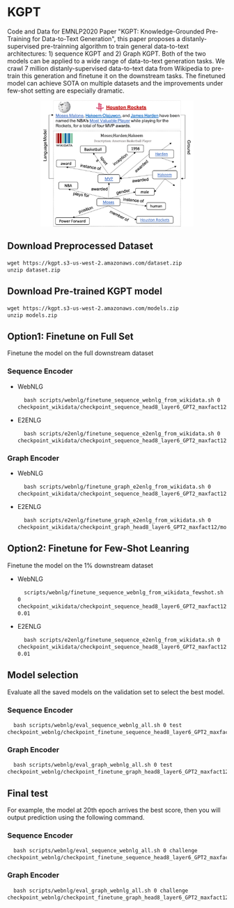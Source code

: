 # KGPT
Code and Data for EMNLP2020 Paper "KGPT: Knowledge-Grounded Pre-Training for Data-to-Text Generation", this paper proposes a distanly-supervised pre-trainning algorithm to train general data-to-text architectures: 1) sequence KGPT and 2) Graph KGPT. Both of the two models can be applied to a wide range of data-to-text generation tasks. We crawl 7 million distanly-supervised data-to-text data from Wikipedia to pre-train this generation and finetune it on the downstream tasks. The finetuned model can achieve SOTA on multiple datasets and the improvements under few-shot setting are especially dramatic.

<p align="center">
<img src="overview.png" width="350">
</p>


## Download Preprocessed Dataset
```
wget https://kgpt.s3-us-west-2.amazonaws.com/dataset.zip
unzip dataset.zip
```

## Download Pre-trained KGPT model
```
wget https://kgpt.s3-us-west-2.amazonaws.com/models.zip
unzip models.zip
```

## Option1: Finetune on Full Set
Finetune the model on the full downstream dataset
### Sequence Encoder
  - WebNLG
    ```
      bash scripts/webnlg/finetune_sequence_webnlg_from_wikidata.sh 0 checkpoint_wikidata/checkpoint_sequence_head8_layer6_GPT2_maxfact12/model_ep14.pt
    ```
  - E2ENLG
    ```
      bash scripts/e2enlg/finetune_sequence_e2enlg_from_wikidata.sh 0 checkpoint_wikidata/checkpoint_sequence_head8_layer6_GPT2_maxfact12/model_ep14.pt
    ```
### Graph Encoder
  - WebNLG
    ```
      bash scripts/webnlg/finetune_graph_e2enlg_from_wikidata.sh 0 checkpoint_wikidata/checkpoint_sequence_head8_layer6_GPT2_maxfact12/model_ep14.pt
    ```
  - E2ENLG
    ```
      bash scripts/e2enlg/finetune_graph_e2enlg_from_wikidata.sh 0 checkpoint_wikidata/checkpoint_graph_head8_layer6_GPT2_maxfact12/model_ep14.pt
    ```

## Option2: Finetune for Few-Shot Leanring
Finetune the model on the 1% downstream dataset
- WebNLG
  ```
    scripts/webnlg/finetune_sequence_webnlg_from_wikidata_fewshot.sh 0 checkpoint_wikidata/checkpoint_sequence_head8_layer6_GPT2_maxfact12/model_ep14.pt 0.01
  ```
- E2ENLG
  ```
    bash scripts/e2enlg/finetune_sequence_e2enlg_from_wikidata.sh 0 checkpoint_wikidata/checkpoint_sequence_head8_layer6_GPT2_maxfact12/model_ep14.pt 0.01
  ```
  
## Model selection
Evaluate all the saved models on the validation set to select the best model.
### Sequence Encoder
  ```
    bash scripts/webnlg/eval_sequence_webnlg_all.sh 0 test checkpoint_webnlg/checkpoint_finetune_sequence_head8_layer6_GPT2_maxfact12/
  ```
### Graph Encoder
  ```
    bash scripts/webnlg/eval_graph_webnlg_all.sh 0 test checkpoint_webnlg/checkpoint_finetune_graph_head8_layer6_GPT2_maxfact12/
  ```

## Final test
For example, the model at 20th epoch arrives the best score, then you will output prediction using the following command.
### Sequence Encoder
  ```
    bash scripts/webnlg/eval_sequence_webnlg_all.sh 0 challenge checkpoint_webnlg/checkpoint_finetune_sequence_head8_layer6_GPT2_maxfact12/model_ep20.pt
  ```
### Graph Encoder
  ```
    bash scripts/webnlg/eval_graph_webnlg_all.sh 0 challenge checkpoint_webnlg/checkpoint_finetune_graph_head8_layer6_GPT2_maxfact12/model_ep20.pt
  ```
